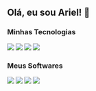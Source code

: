 ## Olá, eu sou Ariel! 👋

### Minhas Tecnologias
<img src="https://img.shields.io/badge/JavaScript-F7DF1E?style=for-the-badge&logo=javascript&logoColor=black" /> <img src="https://img.shields.io/badge/React-20232A?style=for-the-badge&logo=react&logoColor=61DAFB" />  <img src="https://img.shields.io/badge/HTML5-E34F26?style=for-the-badge&logo=html5&logoColor=white" /> <img src="https://img.shields.io/badge/CSS3-1572B6?style=for-the-badge&logo=css3&logoColor=white" /> 

### Meus Softwares
<img src="https://img.shields.io/badge/Visual%20Studio%20Code-007ACC.svg?style=for-the-badge&logo=Visual-Studio-Code&logoColor=white" /> <img src="https://img.shields.io/badge/Figma-F24E1E.svg?style=for-the-badge&logo=Figma&logoColor=white" /> <img src="https://img.shields.io/badge/Adobe%20Photoshop-31A8FF.svg?style=for-the-badge&logo=Adobe-Photoshop&logoColor=white" /> <img src="https://img.shields.io/badge/Adobe%20XD-FF61F6.svg?style=for-the-badge&logo=Adobe-XD&logoColor=white" />
